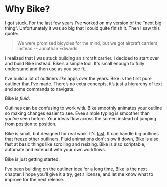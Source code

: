 # Why Bike?

I got stuck. For the last few years I’ve worked on my version of the “next big thing”. Unfortunately it was so big that I could quite finish it. Then I saw this quote:

> We were promised bicycles for the mind, but we got aircraft carriers instead -- Jonathan Edwards

I realized that I was stuck building an aircraft carrier. I decided to start over and build Bike instead. Bike’s a simple tool. It's small enough to fully understand and then use as you see fit.

I’ve build a lot of outliners _like_ apps over the years. Bike is the first pure outliner that I’ve made. There’s no extra concepts, it’s just a hierarchy of text and some commands to navigate.

Bike is _fluid_.

Outlines can be confusing to work with. Bike smoothly animates your outline so making changes easier to see. Even simple typing is smoother than you’ve seen before. Your ideas flow across the screen instead of jumping from position to position.

Bike is small, but designed for real work. It's [fast](posts/moby-dick-workout/). It can handle big outlines that freeze other outliners. Fluid animations don't slow it down, Bike is also fast at basic things like scrolling and resizing. Bike is also scriptable, automate and extend it with your own workflows.

Bike is just getting started.

I’ve been building on the outliner idea for a long time, Bike is the next chapter. I hope you’ll give it a try, get a license, and let me know what to improve for the next release.
